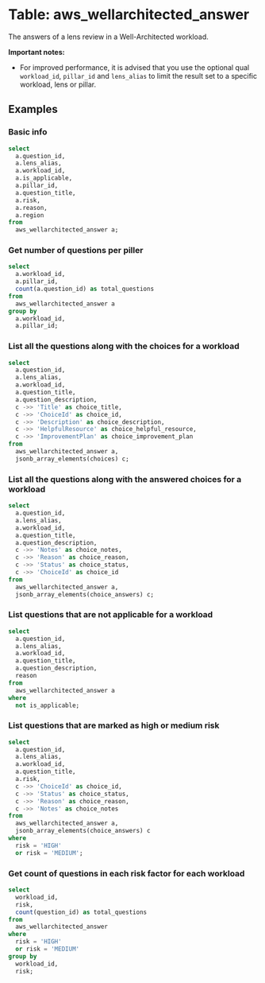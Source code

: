 # Table: aws_wellarchitected_answer

The answers of a lens review in a Well-Architected workload.

**Important notes:**

- For improved performance, it is advised that you use the optional qual `workload_id`, `pillar_id` and `lens_alias` to limit the result set to a specific workload, lens or pillar.

## Examples

### Basic info

```sql
select
  a.question_id,
  a.lens_alias,
  a.workload_id,
  a.is_applicable,
  a.pillar_id,
  a.question_title,
  a.risk,
  a.reason,
  a.region
from
  aws_wellarchitected_answer a;
```

### Get number of questions per piller

```sql
select
  a.workload_id,
  a.pillar_id,
  count(a.question_id) as total_questions
from
  aws_wellarchitected_answer a
group by
  a.workload_id,
  a.pillar_id;
```

### List all the questions along with the choices for a workload

```sql
select
  a.question_id,
  a.lens_alias,
  a.workload_id,
  a.question_title,
  a.question_description,
  c ->> 'Title' as choice_title,
  c ->> 'ChoiceId' as choice_id,
  c ->> 'Description' as choice_description,
  c ->> 'HelpfulResource' as choice_helpful_resource,
  c ->> 'ImprovementPlan' as choice_improvement_plan
from
  aws_wellarchitected_answer a,
  jsonb_array_elements(choices) c;
```

### List all the questions along with the answered choices for a workload

```sql
select
  a.question_id,
  a.lens_alias,
  a.workload_id,
  a.question_title,
  a.question_description,
  c ->> 'Notes' as choice_notes,
  c ->> 'Reason' as choice_reason,
  c ->> 'Status' as choice_status,
  c ->> 'ChoiceId' as choice_id
from
  aws_wellarchitected_answer a,
  jsonb_array_elements(choice_answers) c;
```

### List questions that are not applicable for a workload

```sql
select
  a.question_id,
  a.lens_alias,
  a.workload_id,
  a.question_title,
  a.question_description,
  reason
from
  aws_wellarchitected_answer a
where
  not is_applicable;
```

### List questions that are marked as high or medium risk

```sql
select
  a.question_id,
  a.lens_alias,
  a.workload_id,
  a.question_title,
  a.risk,
  c ->> 'ChoiceId' as choice_id,
  c ->> 'Status' as choice_status,
  c ->> 'Reason' as choice_reason,
  c ->> 'Notes' as choice_notes
from
  aws_wellarchitected_answer a,
  jsonb_array_elements(choice_answers) c
where
  risk = 'HIGH'
  or risk = 'MEDIUM';
```

### Get count of questions in each risk factor for each workload

```sql
select
  workload_id,
  risk,
  count(question_id) as total_questions
from
  aws_wellarchitected_answer
where
  risk = 'HIGH'
  or risk = 'MEDIUM'
group by
  workload_id,
  risk;
```